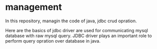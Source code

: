 # management

In this repository, managin the code of java, jdbc crud opration.

Here are the basics of jdbc driver are used for communicating mysql database with raw mysql query.
JDBC driver plays an important role to perform query opration over database in java.

